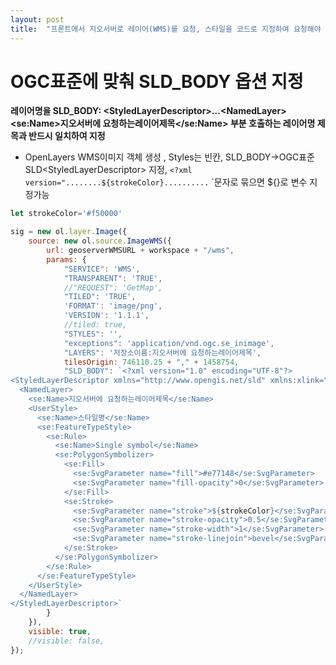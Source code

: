 ```yaml
---
layout: post
title:  "프론트에서 지오서버로 레이어(WMS)를 요청, 스타일을 코드로 지정하여 요청해야 하는 상황"
---
```


# OGC표준에 맞춰 SLD_BODY 옵션 지정

**레이어명을 SLD_BODY: \<StyledLayerDescriptor\>...\<NamedLayer\>\<se:Name\>지오서버에 요청하는레이어제목</se:Name> 부분 호출하는 레이어명 제목과 반드시 일치하여 지정**

- OpenLayers WMS이미지 객체 생성 , Styles는 빈칸, SLD_BODY->OGC표준 SLD\<StyledLayerDescriptor\> 지정, `<?xml version="........${strokeColor}..........` `문자로 묶으면 ${}로 변수 지정가능
  
```javascript
let strokeColor='#f50000'

sig = new ol.layer.Image({
	source: new ol.source.ImageWMS({
		url: geoserverWMSURL + workspace + "/wms",
		params: {
			"SERVICE": 'WMS',
			"TRANSPARENT": 'TRUE',
			//"REQUEST": 'GetMap',
			"TILED": 'TRUE',
			'FORMAT': 'image/png',
			'VERSION': '1.1.1',
			//tiled: true,
			"STYLES": '',
			"exceptions": 'application/vnd.ogc.se_inimage',
			"LAYERS": '저장소이름:지오서버에 요청하는레이어제목',
			tilesOrigin: 746110.25 + "," + 1458754,
			"SLD_BODY": `<?xml version="1.0" encoding="UTF-8"?>
<StyledLayerDescriptor xmlns="http://www.opengis.net/sld" xmlns:xlink="http://www.w3.org/1999/xlink" xmlns:ogc="http://www.opengis.net/ogc" xsi:schemaLocation="http://www.opengis.net/sld http://schemas.opengis.net/sld/1.1.0/StyledLayerDescriptor.xsd" version="1.1.0" xmlns:se="http://www.opengis.net/se" xmlns:xsi="http://www.w3.org/2001/XMLSchema-instance">
  <NamedLayer>
    <se:Name>지오서버에 요청하는레이어제목</se:Name>
    <UserStyle>
      <se:Name>스타일명</se:Name>
      <se:FeatureTypeStyle>
        <se:Rule>
          <se:Name>Single symbol</se:Name>
          <se:PolygonSymbolizer>
            <se:Fill>
              <se:SvgParameter name="fill">#e77148</se:SvgParameter>
              <se:SvgParameter name="fill-opacity">0</se:SvgParameter>
            </se:Fill>
            <se:Stroke>
              <se:SvgParameter name="stroke">${strokeColor}</se:SvgParameter>
              <se:SvgParameter name="stroke-opacity">0.5</se:SvgParameter>
              <se:SvgParameter name="stroke-width">1</se:SvgParameter>
              <se:SvgParameter name="stroke-linejoin">bevel</se:SvgParameter>
            </se:Stroke>
          </se:PolygonSymbolizer>
        </se:Rule>
      </se:FeatureTypeStyle>
    </UserStyle>
  </NamedLayer>
</StyledLayerDescriptor>`
		}
	}),
	visible: true,
	//visible: false,
});

```
